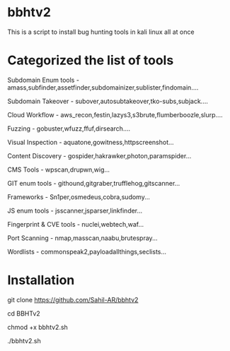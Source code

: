 # bbhtv2
This is a script to install bug hunting tools in kali linux all at once


# Categorized the list of tools
Subdomain Enum tools - amass,subfinder,assetfinder,subdomainizer,sublister,findomain....

Subdomain Takeover - subover,autosubtakeover,tko-subs,subjack....

Cloud Workflow - aws_recon,festin,lazys3,s3brute,flumberboozle,slurp....

Fuzzing - gobuster,wfuzz,ffuf,dirsearch....

Visual Inspection - aquatone,gowitness,httpscreenshot...

Content Discovery - gospider,hakrawker,photon,paramspider...

CMS Tools - wpscan,drupwn,wig...

GIT enum tools - githound,gitgraber,trufflehog,gitscanner...

Frameworks - Sn1per,osmedeus,cobra,sudomy...

JS enum tools - jsscanner,jsparser,linkfinder...

Fingerprint & CVE tools - nuclei,webtech,waf...

Port Scanning - nmap,masscan,naabu,brutespray...

Wordlists - commonspeak2,payloadallthings,seclists...


# Installation

git clone https://github.com/Sahil-AR/bbhtv2

cd BBHTv2

chmod +x bbhtv2.sh

./bbhtv2.sh
